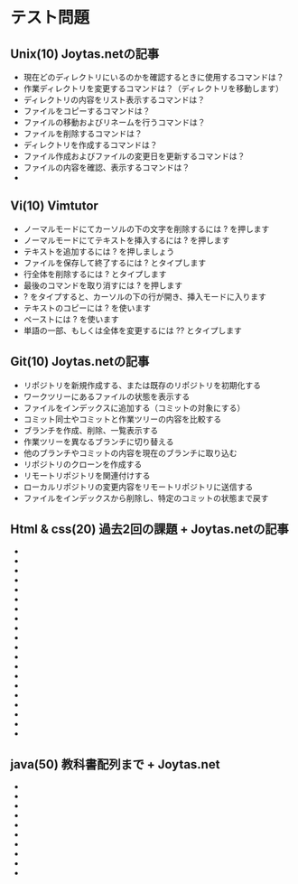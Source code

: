 # テスト問題

## Unix(10) Joytas.netの記事
- 現在どのディレクトリにいるのかを確認するときに使用するコマンドは？
- 作業ディレクトリを変更するコマンドは？（ディレクトリを移動します）
- ディレクトリの内容をリスト表示するコマンドは？
- ファイルをコピーするコマンドは？
- ファイルの移動およびリネームを行うコマンドは？
- ファイルを削除するコマンドは？
- ディレクトリを作成するコマンドは？
- ファイル作成およびファイルの変更日を更新するコマンドは？
- ファイルの内容を確認、表示するコマンドは？
-


## Vi(10) Vimtutor
- ノーマルモードにてカーソルの下の文字を削除するには ? を押します
- ノーマルモードにてテキストを挿入するには ? を押します
- テキストを追加するには ? を押しましょう
- ファイルを保存して終了するには ? とタイプします
- 行全体を削除するには ? とタイプします
- 最後のコマンドを取り消すには ? を押します
- ? をタイプすると、カーソルの下の行が開き、挿入モードに入ります
- テキストのコピーには ? を使います
- ペーストには ? を使います
- 単語の一部、もしくは全体を変更するには ?? とタイプします



## Git(10) Joytas.netの記事
- リポジトリを新規作成する、または既存のリポジトリを初期化する
- ワークツリーにあるファイルの状態を表示する
- ファイルをインデックスに追加する（コミットの対象にする）
- コミット同士やコミットと作業ツリーの内容を比較する
- ブランチを作成、削除、一覧表示する
- 作業ツリーを異なるブランチに切り替える
- 他のブランチやコミットの内容を現在のブランチに取り込む
- リポジトリのクローンを作成する
- リモートリポジトリを関連付けする
- ローカルリポジトリの変更内容をリモートリポジトリに送信する
- ファイルをインデックスから削除し、特定のコミットの状態まで戻す


## Html & css(20) 過去2回の課題 + Joytas.netの記事
- 
-
-
-
-
-
-
-
-
-
-
-
-
-
-
-
-
-
-
-



## java(50) 教科書配列まで + Joytas.net
-
-
-
-
-
-
-
-
-
-
